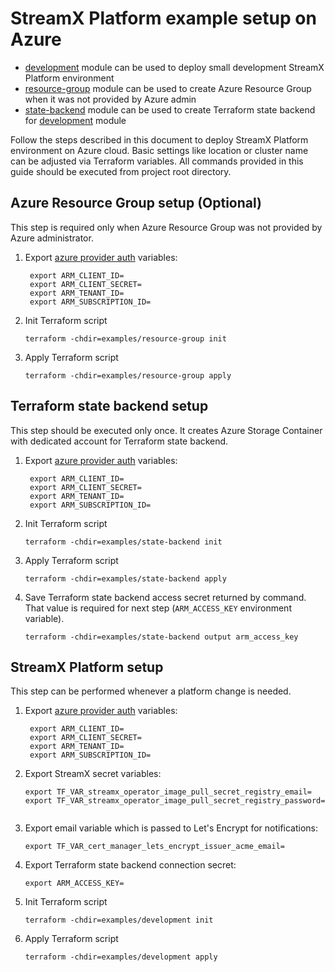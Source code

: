 <!-- Copyright 2025 Dynamic Solutions Sp. z o.o. sp.k.

  ~ Licensed under the Apache License, Version 2.0 (the "License");
  ~ you may not use this file except in compliance with the License.
  ~ You may obtain a copy of the License at
  ~ 
  ~     http://www.apache.org/licenses/LICENSE-2.0
  ~ 
  ~ Unless required by applicable law or agreed to in writing, software
  ~ distributed under the License is distributed on an "AS IS" BASIS,
  ~ WITHOUT WARRANTIES OR CONDITIONS OF ANY KIND, either express or implied.
  ~ See the License for the specific language governing permissions and
  ~ limitations under the License.
-->
# StreamX Platform example setup on Azure

* [development](./development) module can be used to deploy small development StreamX Platform environment
* [resource-group](./resource-group) module can be used to create Azure Resource Group when it was not provided by Azure admin
* [state-backend](./state-backend) module can be used to create Terraform state backend for [development](development) module

Follow the steps described in this document to deploy StreamX Platform environment on Azure cloud. Basic settings like location or cluster name can be adjusted via Terraform variables. All commands provided in this guide should be executed from project root directory.

## Azure Resource Group setup (Optional)

This step is required only when Azure Resource Group was not provided by Azure administrator.

1. Export [azure provider auth](https://registry.terraform.io/providers/hashicorp/azurerm/latest/docs/guides/service_principal_client_secret)
   variables:
   ```shell
    export ARM_CLIENT_ID=
    export ARM_CLIENT_SECRET=
    export ARM_TENANT_ID=
    export ARM_SUBSCRIPTION_ID=
    ```

2. Init Terraform script
   ```shell
   terraform -chdir=examples/resource-group init
   ```
3. Apply Terraform script
   ```shell
   terraform -chdir=examples/resource-group apply
   ```

## Terraform state backend setup

This step should be executed only once. It creates Azure Storage Container with dedicated account
for Terraform state backend.

1. Export [azure provider auth](https://registry.terraform.io/providers/hashicorp/azurerm/latest/docs/guides/service_principal_client_secret)
   variables:

   ```shell
    export ARM_CLIENT_ID=
    export ARM_CLIENT_SECRET=
    export ARM_TENANT_ID=
    export ARM_SUBSCRIPTION_ID=
   ```

2. Init Terraform script
   ```shell
   terraform -chdir=examples/state-backend init
   ```
3. Apply Terraform script
   ```shell
   terraform -chdir=examples/state-backend apply
   ```
4. Save Terraform state backend access secret returned by command. That value is required for next step (`ARM_ACCESS_KEY` environment variable).
   ```shell
   terraform -chdir=examples/state-backend output arm_access_key
   ```

## StreamX Platform setup

This step can be performed whenever a platform change is needed.

1. Export [azure provider auth](https://registry.terraform.io/providers/hashicorp/azurerm/latest/docs/guides/service_principal_client_secret)
   variables:

   ```shell
    export ARM_CLIENT_ID=
    export ARM_CLIENT_SECRET=
    export ARM_TENANT_ID=
    export ARM_SUBSCRIPTION_ID=
   ```

2. Export StreamX secret variables:

   ```shell
   export TF_VAR_streamx_operator_image_pull_secret_registry_email=
   export TF_VAR_streamx_operator_image_pull_secret_registry_password=
   ```
   ```

3. Export email variable which is passed to Let's Encrypt for notifications:

   ```shell
   export TF_VAR_cert_manager_lets_encrypt_issuer_acme_email=
   ```

4. Export Terraform state backend connection secret:

   ```shell
   export ARM_ACCESS_KEY=
   ```

5. Init Terraform script
   ```shell
   terraform -chdir=examples/development init
   ```
6. Apply Terraform script
   ```shell
   terraform -chdir=examples/development apply
   ```